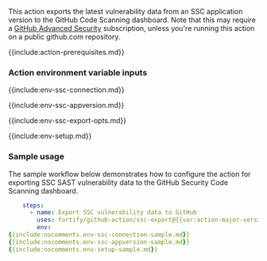 This action exports the latest vulnerability data from an SSC application version to the GitHub Code Scanning dashboard. Note that this may require a [GitHub Advanced Security](https://docs.github.com/en/get-started/learning-about-github/about-github-advanced-security) subscription, unless you're running this action on a public github.com repository.

{{include:action-prerequisites.md}}

### Action environment variable inputs

{{include:env-ssc-connection.md}}

{{include:env-ssc-appversion.md}}

{{include:env-ssc-export-opts.md}}

{{include:env-setup.md}}

### Sample usage

The sample workflow below demonstrates how to configure the action for exporting SSC SAST vulnerability data to the GitHub Security Code Scanning dashboard.

```yaml
    steps:    
      - name: Export SSC vulnerability data to GitHub
        uses: fortify/github-action/ssc-export@{{var:action-major-version}}
        env:
{{include:nocomments.env-ssc-connection-sample.md}}
{{include:nocomments.env-ssc-appversion-sample.md}}
{{include:nocomments.env-setup-sample.md}}
```
